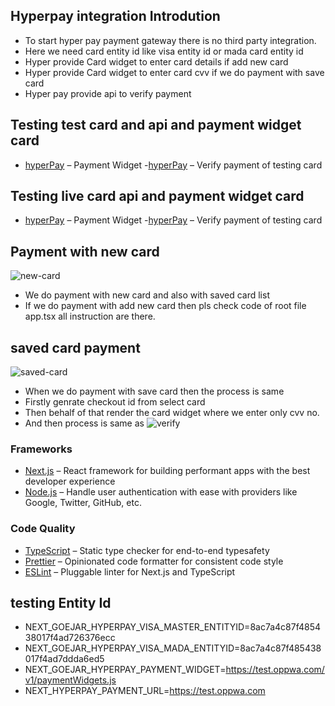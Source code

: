 ## Hyperpay integration Introdution
 * To start hyper pay payment gateway there is no third party integration.
 * Here we need card entity id like visa entity id or mada card entity id
 * Hyper provide Card widget to enter card details if add new card
 * Hyper provide Card widget to enter card cvv if we do payment with save card
 * Hyper pay provide api to verify payment

## Testing test card and api and payment widget card



- [hyperPay](https://eu-prod.oppwa.com/v1/paymentWidgets.js) – Payment Widget -[hyperPay](https://eu-prod.oppwa.com) – Verify payment of testing card

## Testing live card api and payment widget card

- [hyperPay](https://test.oppwa.com/v1/paymentWidgets.js) – Payment Widget -[hyperPay](https://test.oppwa.com) – Verify payment of testing card

## Payment with new card

![new-card](https://github.com/Sumittecorb/hyper-pay-next/assets/105202084/e2507643-4fbc-496c-8be7-4b70846c38d6)

* We do payment with new card and also with saved card list
* If we do payment with add new card then pls check code of root file app.tsx
all instruction are there.

## saved card payment
![saved-card](https://github.com/Sumittecorb/hyper-pay-next/assets/105202084/ec77ec60-de6a-4934-aac7-b140036254a4)

* When we do payment with save card then the process is same
* Firstly genrate checkout id from select card
* Then behalf of that render the card widget where we enter only cvv no.
* And then process is same as
![verify](https://github.com/Sumittecorb/hyper-pay-next/assets/105202084/fc085deb-a90e-42e0-b20e-e894972e2715)

### Frameworks

- [Next.js](https://nextjs.org/) – React framework for building performant apps with the best developer experience
- [Node.js](https://authjs.dev/) – Handle user authentication with ease with providers like Google, Twitter, GitHub, etc.

### Code Quality

- [TypeScript](https://www.typescriptlang.org/) – Static type checker for end-to-end typesafety
- [Prettier](https://prettier.io/) – Opinionated code formatter for consistent code style
- [ESLint](https://eslint.org/) – Pluggable linter for Next.js and TypeScript

## testing Entity Id
- NEXT_GOEJAR_HYPERPAY_VISA_MASTER_ENTITYID=8ac7a4c87f485438017f4ad726376ecc
- NEXT_GOEJAR_HYPERPAY_VISA_MADA_ENTITYID=8ac7a4c87f485438017f4ad7ddda6ed5
- NEXT_GOEJAR_HYPERPAY_PAYMENT_WIDGET=https://test.oppwa.com/v1/paymentWidgets.js
- NEXT_HYPERPAY_PAYMENT_URL=https://test.oppwa.com







